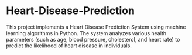 # Heart-Disease-Prediction
This project implements a Heart Disease Prediction System using machine learning algorithms in Python. The system analyzes various health parameters (such as age, blood pressure, cholesterol, and heart rate) to predict the likelihood of heart disease in individuals.
